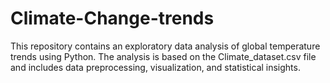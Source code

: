 # Climate-Change-trends
This repository contains an exploratory data analysis of global temperature trends using Python. The analysis is based on the Climate_dataset.csv file and includes data preprocessing, visualization, and statistical insights.
